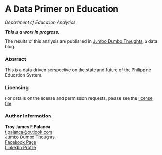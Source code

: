 # A Data Primer on Education
*Department of Education Analytics*

***This is a work in progress.***

The results of this analysis are published in [Jumbo Dumbo Thoughts](http://www.jumbodumbothoughts.com), a data blog.

### Abstract

This is a data-driven perspective on the state and future of the Philippine Education System. 

### Licensing

For details on the license and permission requests, please see the [license file](https://github.com/tjpalanca/JDT-deped-analytics/blob/master/LICENSE.md).

### Author Information

**Troy James R Palanca**  
tjpalanca@outlook.com  
[Jumbo Dumbo Thoughts](http://www.jumbodumbothoughts.com)  
[Facebook Page](http://www.facebook.com/jumbodumbothoughts)  
[LinkedIn Profile](http://ph.linkedin.com/in/tjpalanca)  
